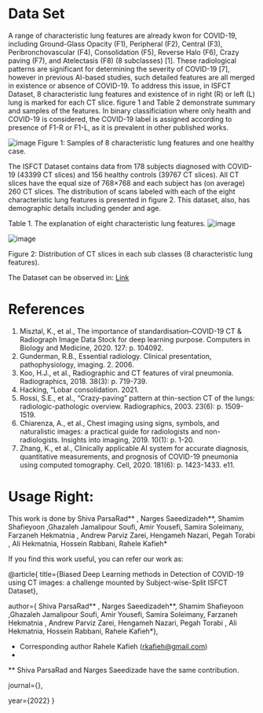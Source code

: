 # Data Set
A range of characteristic lung features are already kwon for COVID-19, including Ground-Glass Opacity (F1), Peripheral (F2), Central (F3), Peribronchovascular (F4),  Consolidation (F5), Reverse Halo (F6), Crazy paving (F7), and Atelectasis (F8) (8 subclasses) [1]. These radiological patterns are significant for determining the severity of COVID-19 [7], however in previous AI-based studies, such detailed features are all merged in existence or absence of COVID-19. To address this issue, in ISFCT Dataset, 8 characteristic lung features and existence of in right (R) or left (L) lung is marked for each CT slice. figure 1 and Table 2 demonstrate summary and samples of the features. In binary classificiation where only health and COVID-19 is considered, the COVID-19 label is assigned according to presence of F1-R or F1-L, as it is prevalent in other published works.

![image](https://user-images.githubusercontent.com/66547627/173172437-cd4fc674-957f-4f0a-9007-081c5da87b47.png)
Figure 1: Samples of 8 characteristic lung features and one healthy case.

The ISFCT Dataset contains data from 178 subjects diagnosed with COVID-19 (43399 CT slices) and 156 healthy controls (39767 CT slices). All CT slices have the equal size of 768×768 and each subject has (on average) 260 CT slices. The distribution of scans labeled with each of the eight characteristic lung features is presented in figure 2. This dataset, also, has demographic details including gender and age.

Table 1. The explanation of eight characteristic lung features.
![image](https://user-images.githubusercontent.com/66547627/173172766-ce3bafe6-1f01-47ac-be7f-8cf101ca9ded.png)


![image](https://user-images.githubusercontent.com/66547627/173172510-0059aa00-4073-4f63-864c-7ef94f325e84.png)

Figure 2: Distribution of CT slices in each sub classes (8 characteristic lung features).

The Dataset can be observed in: [Link](https://drive.google.com/drive/folders/1wAO8Dof44lmcNieWtCpU-LTEiqxpyuAA?usp=sharing) 

# References
1.	Misztal, K., et al., The importance of standardisation–COVID-19 CT & Radiograph Image Data Stock for deep learning purpose. Computers in Biology and Medicine, 2020. 127: p. 104092.
2.	Gunderman, R.B., Essential radiology. Clinical presentation, pathophysiology, imaging. 2. 2006.
3.	Koo, H.J., et al., Radiographic and CT features of viral pneumonia. Radiographics, 2018. 38(3): p. 719-739.
4.	Hacking, “Lobar consolidation. 2021.
5.	Rossi, S.E., et al., “Crazy-paving” pattern at thin-section CT of the lungs: radiologic-pathologic overview. Radiographics, 2003. 23(6): p. 1509-1519.
6.	Chiarenza, A., et al., Chest imaging using signs, symbols, and naturalistic images: a practical guide for radiologists and non-radiologists. Insights into imaging, 2019. 10(1): p. 1-20.
7.	Zhang, K., et al., Clinically applicable AI system for accurate diagnosis, quantitative measurements, and prognosis of COVID-19 pneumonia using computed tomography. Cell, 2020. 181(6): p. 1423-1433. e11.

# Usage Right:

This work is done by  Shiva ParsaRad** , Narges Saeedizadeh**, Shamim Shafieyoon ,Ghazaleh Jamalipour Soufi, Amir Yousefi, Samira Soleimany, Farzaneh Hekmatnia , Andrew Parviz Zarei, Hengameh Nazari, Pegah Torabi , Ali Hekmatnia, Hossein Rabbani, Rahele Kafieh*

If you find this work useful, you can refer our work as:

@article{ title={Biased Deep Learning methods in Detection of COVID-19 using CT images: a challenge mounted by Subject-wise-Split ISFCT Dataset},

author={ Shiva ParsaRad** , Narges Saeedizadeh**, Shamim Shafieyoon ,Ghazaleh Jamalipour Soufi, Amir Yousefi, Samira Soleimany, Farzaneh Hekmatnia , Andrew Parviz Zarei, Hengameh Nazari, Pegah Torabi , Ali Hekmatnia, Hossein Rabbani, Rahele Kafieh*},

* Corresponding author Rahele Kafieh (rkafieh@gmail.com)
* 
** Shiva ParsaRad and Narges Saeedizade have the same contribution.

journal={},

year={2022} }
